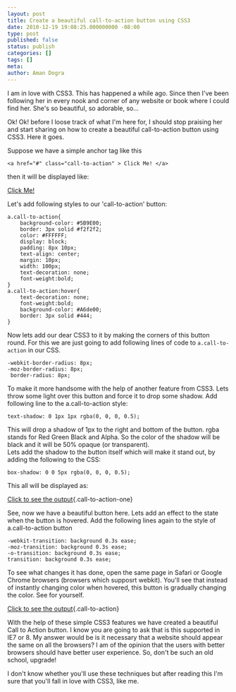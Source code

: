 ```yaml
---
layout: post
title: Create a beautiful call-to-action button using CSS3
date: 2010-12-19 19:08:25.000000000 -08:00
type: post
published: false
status: publish
categories: []
tags: []
meta:
author: Aman Dogra
---
```


I am in love with CSS3. This has happened a while ago. Since then I've
been following her in every nook and corner of any website or book where
I could find her. She's so beautiful, so adorable, so...<!--more-->

Ok! Ok! before I loose track of what I'm here for, I should stop
praising her and start sharing on how to create a beautiful
call-to-action button using CSS3. Here it goes.

Suppose we have a simple anchor tag like this

```
<a href="#" class="call-to-action" > Click Me! </a>
```

then it will be displayed like:

[Click Me!](#)

Let's add following styles to our 'call-to-action' button:

```
a.call-to-action{
    background-color: #5B9E00;
    border: 3px solid #f2f2f2;
    color: #FFFFFF;
    display: block;
    padding: 8px 10px;
    text-align: center;
    margin: 10px;
    width: 100px;
    text-decoration: none;
    font-weight:bold;
}
a.call-to-action:hover{
    text-decoration: none;
    font-weight:bold;
    background-color: #A6de00;
    border: 3px solid #444;
}
```

Now lets add our dear CSS3 to it by making the corners of this button
round. For this we are just going to add following lines of code to
`a.call-to-action` in our CSS.

```
-webkit-border-radius: 8px;
-moz-border-radius: 8px;
 border-radius: 8px;
```

To make it more handsome with the help of another feature from CSS3.
Lets throw some light over this button and force it to drop some shadow.
Add following line to the a.call-to-action style:

```
text-shadow: 0 1px 1px rgba(0, 0, 0, 0.5);
```

This will drop a shadow of 1px to the right and bottom of the button.
rgba stands for Red Green Black and Alpha. So the color of the shadow
will be black and it will be 50% opaque (or transparent).\
Lets add the shadow to the button itself which will make it stand out,
by adding the following to the CSS:

```
box-shadow: 0 0 5px rgba(0, 0, 0, 0.5);
```

This all will be displayed as:

[Click to see the
output](http://jsfiddle.net/amandogra/9NDMz/1/embedded/result/){.call-to-action-one}

See, now we have a beautiful button here. Lets add an effect to the
state when the button is hovered. Add the following lines again to the
style of a.call-to-action button

```
-webkit-transition: background 0.3s ease;
-moz-transition: background 0.3s ease;
-o-transition: background 0.3s ease;
transition: background 0.3s ease;
```

To see what changes it has done, open the same page in Safari or Google
Chrome browsers (browsers which supposrt webkit). You'll see that
instead of instantly changing color when hovered, this button is
gradually changing the color. See for yourself.

[Click to see the
output](http://jsfiddle.net/amandogra/9NDMz/3/embedded/result/){.call-to-action}

With the help of these simple CSS3 features we have created a beautiful
Call to Action button. I know you are going to ask that is this
supported in IE7 or 8. My answer would be is it necessary that a website
should appear the same on all the browsers? I am of the opinion that the
users with better browsers should have better user experience. So, don't
be such an old school, upgrade!

I don't know whether you'll use these techniques but after reading this
I'm sure that you'll fall in love with CSS3, like me.
